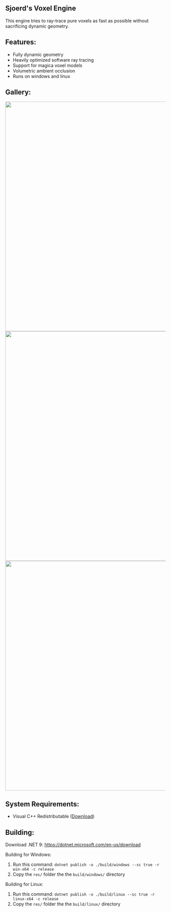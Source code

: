## Sjoerd's Voxel Engine
This engine tries to ray-trace pure voxels as fast as possible without sacrificing dynamic geometry.

## Features:
- Fully dynamic geometry
- Heavily optimized software ray tracing
- Support for magica voxel models
- Volumetric ambient occlusion
- Runs on windows and linux

## Gallery:
<img width="720" src="https://github.com/user-attachments/assets/bb284e3e-a679-4039-aa6d-ea38b602639c">
<img width="720" src="https://github.com/user-attachments/assets/f84cac27-800a-49a6-bd16-bb4c33ca6244">
<img width="720" src="https://github.com/user-attachments/assets/0e3ffc01-bed3-4e48-8e44-761d525dd76c">

## System Requirements:
- Visual C++ Redistributable ([Download](https://aka.ms/vs/17/release/vc_redist.x64.exe))

## Building:

Download .NET 9: https://dotnet.microsoft.com/en-us/download

Building for Windows:
1. Run this command: ``dotnet publish -o ./build/windows --sc true -r win-x64 -c release``
2. Copy the ``res/`` folder the the ``build/windows/`` directory

Building for Linux:
1. Run this command: ``dotnet publish -o ./build/linux --sc true -r linux-x64 -c release``
2. Copy the ``res/`` folder the the ``build/linux/`` directory
